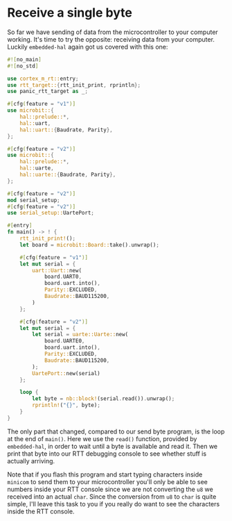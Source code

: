 # Receive a single byte

So far we have sending of data from the microcontroller to your computer working. It's time to try the opposite: receiving
data from your computer. Luckily `embedded-hal` again got us covered with this one:

``` rust
#![no_main]
#![no_std]

use cortex_m_rt::entry;
use rtt_target::{rtt_init_print, rprintln};
use panic_rtt_target as _;

#[cfg(feature = "v1")]
use microbit::{
    hal::prelude::*,
    hal::uart,
    hal::uart::{Baudrate, Parity},
};

#[cfg(feature = "v2")]
use microbit::{
    hal::prelude::*,
    hal::uarte,
    hal::uarte::{Baudrate, Parity},
};

#[cfg(feature = "v2")]
mod serial_setup;
#[cfg(feature = "v2")]
use serial_setup::UartePort;

#[entry]
fn main() -> ! {
    rtt_init_print!();
    let board = microbit::Board::take().unwrap();

    #[cfg(feature = "v1")]
    let mut serial = {
        uart::Uart::new(
            board.UART0,
            board.uart.into(),
            Parity::EXCLUDED,
            Baudrate::BAUD115200,
        )
    };

    #[cfg(feature = "v2")]
    let mut serial = {
        let serial = uarte::Uarte::new(
            board.UARTE0,
            board.uart.into(),
            Parity::EXCLUDED,
            Baudrate::BAUD115200,
        );
        UartePort::new(serial)
    };

    loop {
        let byte = nb::block!(serial.read()).unwrap();
        rprintln!("{}", byte);
    }
}
```

The only part that changed, compared to our send byte program, is the loop
at the end of `main()`. Here we use the `read()` function, provided by `embedded-hal`,
in order to wait until a byte is available and read it. Then we print that byte
into our RTT debugging console to see whether stuff is actually arriving.

Note that if you flash this program and start typing characters inside `minicom` to
send them to your microcontroller you'll only be able to see numbers inside your
RTT console since we are not converting the `u8` we received into an actual `char`.
Since the conversion from `u8` to `char` is quite simple, I'll leave this task to
you if you really do want to see the characters inside the RTT console.
